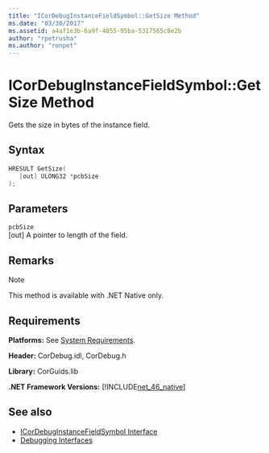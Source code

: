 ```yaml
---
title: "ICorDebugInstanceFieldSymbol::GetSize Method"
ms.date: "03/30/2017"
ms.assetid: a4af1e3b-6a9f-4855-95ba-5317565c8e2b
author: "rpetrusha"
ms.author: "ronpet"
---
```

# ICorDebugInstanceFieldSymbol::GetSize Method
Gets the size in bytes of the instance field.  
  
## Syntax  
  
```cpp  
HRESULT GetSize(  
   [out] ULONG32 *pcbSize  
);  
```  
  
## Parameters  
 `pcbSize`  
 [out] A pointer to length of the field.  
  
## Remarks  
  
> [!NOTE]
> This method is available with .NET Native only.  
  
## Requirements  
 **Platforms:** See [System Requirements](../../../../docs/framework/get-started/system-requirements.md).  
  
 **Header:** CorDebug.idl, CorDebug.h  
  
 **Library:** CorGuids.lib  
  
 **.NET Framework Versions:** [!INCLUDE[net_46_native](../../../../includes/net-46-native-md.md)]  
  
## See also

- [ICorDebugInstanceFieldSymbol Interface](../../../../docs/framework/unmanaged-api/debugging/icordebuginstancefieldsymbol-interface.md)
- [Debugging Interfaces](../../../../docs/framework/unmanaged-api/debugging/debugging-interfaces.md)
